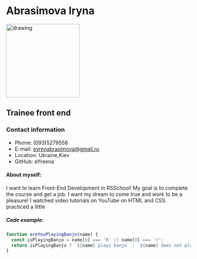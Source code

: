 # Abrasimova Iryna
<img src="https://user-images.githubusercontent.com/105793511/171056382-44268935-a44e-49c8-9f45-36f4280711d3.jpg" alt="drawing" width="200">

## Trainee front end
### Contact information
* Phone: (093)5279558
* E-mail: eyrenabrasimova@gmail.ru
* Location: Ukraine,Kiev
* GitHub: eYreena
#### About myself:
I want to learn Front-End Development in RSSchool!
My goal is to complete the course and get a job. I want my dream to come true and work to be a pleasure!
I watched video tutorials on YouTube on HTML and CSS. practiced a little
##### Code example:
```js
function areYouPlayingBanjo(name) {
  const isPlayingBanjo = name[0] === 'R' || name[0] === 'r';
  return isPlayingBanjo ? `${name} plays banjo` : `${name} does not play banjo`;
}
```
